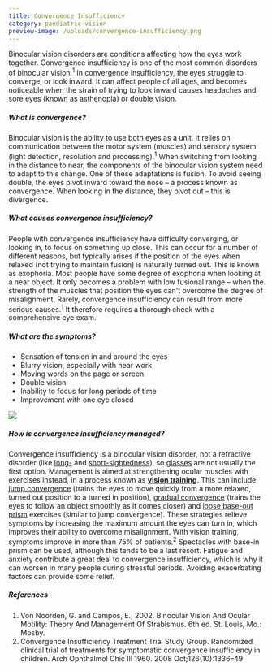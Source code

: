 ```yaml
---
title: Convergence Insufficiency
category: paediatric-vision
preview-image: /uploads/convergence-insufficiency.png
---
```

<div class="employee-heading">
<p>Binocular vision disorders are conditions affecting how the eyes work together. Convergence insufficiency is one of the most common disorders of binocular vision.<sup>1</sup> In convergence insufficiency, the eyes struggle to converge, or look inward. It can affect people of all ages, and becomes noticeable when the strain of trying to look inward causes headaches and sore eyes (known as asthenopia) or double vision.</p>
</div>

##### What is convergence?

Binocular vision is the ability to use both eyes as a unit. It relies on communication between the motor system (muscles) and sensory system (light detection, resolution and processing).<sup>1</sup> When switching from looking in the distance to near, the components of the binocular vision system need to adapt to this change. One of these adaptations is fusion. To avoid seeing double, the eyes pivot inward toward the nose – a process known as convergence. When looking in the distance, they pivot out – this is divergence.

##### What causes convergence insufficiency?

People with convergence insufficiency have difficulty converging, or looking in, to focus on something up close. This can occur for a number of different reasons, but typically arises if the position of the eyes when relaxed (not trying to maintain fusion) is naturally turned out. This is known as exophoria. Most people have some degree of exophoria when looking at a near object. It only becomes a problem with low fusional range – when the strength of the muscles that position the eyes can't overcome the degree of misalignment. Rarely, convergence insufficiency can result from more serious causes.<sup>1</sup> It therefore requires a thorough check with a comprehensive eye exam.

##### What are the symptoms?

* Sensation of tension in and around the eyes
* Blurry vision, especially with near work
* Moving words on the page or screen
* Double vision
* Inability to focus for long periods of time
* Improvement with one eye closed

![](/uploads/convergence-insuffiicency.jpeg)

##### How is convergence insufficiency managed?

Convergence insufficiency is a binocular vision disorder, not a refractive disorder (like [long-](https://www.innovativeeyecare.com.au/what-we-do/hyperopia) and [short-sightedness](https://www.innovativeeyecare.com.au/what-we-do/myopia)), so [glasses](https://www.innovativeeyecare.com.au/what-we-do/glasses) are not usually the first option. Management is aimed at strengthening ocular muscles with exercises instead, in a process known as <b>[vision training](https://www.innovativeeyecare.com.au/what-we-do/vision-training)</b>. This can include [jump convergence](https://www.innovativeeyecare.com.au/patient-resources/vision-training-with-binocular-string) (trains the eyes to move quickly from a more relaxed, turned out position to a turned in position), [gradual convergence](https://www.innovativeeyecare.com.au/patient-resources/vision-training-push-up-exercises) (trains the eyes to follow an object smoothly as it comes closer) and [loose base-out prism](https://www.innovativeeyecare.com.au/patient-resources/vision-training-with-loose-prisms) exercises (similar to jump convergence). These strategies relieve symptoms by increasing the maximum amount the eyes can turn in, which improves their ability to overcome misalignment. With vision training, symptoms improve in more than 75% of patients.<sup>2</sup> Spectacles with base-in prism can be used, although this tends to be a last resort. Fatigue and anxiety contribute a great deal to convergence insufficiency, which is why it can worsen in many people during stressful periods. Avoiding exacerbating factors can provide some relief.

##### References

1. Von Noorden, G. and Campos, E., 2002. Binocular Vision And Ocular Motility: Theory And Management Of Strabismus. 6th ed. St. Louis, Mo.: Mosby.
2. Convergence Insufficiency Treatment Trial Study Group. Randomized clinical trial of treatments for symptomatic convergence insufficiency in children. Arch Ophthalmol Chic Ill 1960. 2008 Oct;126(10):1336–49